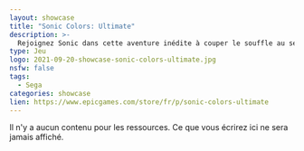 ```yaml
---
layout: showcase
title: "Sonic Colors: Ultimate"
description: >-
  Rejoignez Sonic dans cette aventure inédite à couper le souffle au sein d'un parc d'attraction interstellaire haut en couleur. Colorez l'univers dans Sonic Colors: Ultimate !
type: Jeu
logo: 2021-09-20-showcase-sonic-colors-ultimate.jpg
nsfw: false
tags:
  - Sega 
categories: showcase
lien: https://www.epicgames.com/store/fr/p/sonic-colors-ultimate
---
```


Il n'y a aucun contenu pour les ressources.
Ce que vous écrirez ici ne sera jamais affiché.
